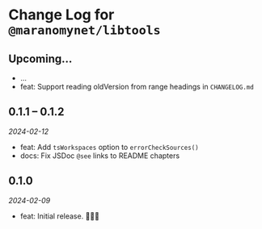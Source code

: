 # Change Log for `@maranomynet/libtools`

## Upcoming...

- ... <!-- Add new lines here. -->
- feat: Support reading oldVersion from range headings in `CHANGELOG.md`

## 0.1.1 – 0.1.2

_2024-02-12_

- feat: Add `tsWorkspaces` option to `errorCheckSources()`
- docs: Fix JSDoc `@see` links to README chapters

## 0.1.0

_2024-02-09_

- feat: Initial release. 🎉🥳👯
